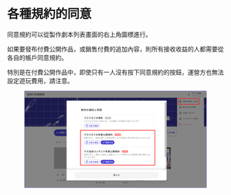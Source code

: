 # 各種規約的同意

同意規約可以從製作劇本列表畫面的右上角圖標進行。

如果要發布付費公開作品，或銷售付費的追加內容，則所有接收收益的人都需要從各自的帳戶同意規約。

特別是在付費公開作品中，即使只有一人沒有按下同意規約的按鈕，運營方也無法設定遊玩費用，請注意。

<figure><img src="../.gitbook/assets/image (102).png" alt=""><figcaption></figcaption></figure>

